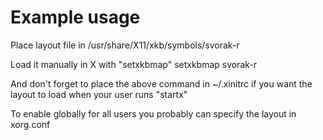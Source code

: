 Example usage
=============

Place layout file in
/usr/share/X11/xkb/symbols/svorak-r

Load it manually in X with "setxkbmap"
setxkbmap svorak-r

And don't forget to place the above command in ~/.xinitrc if you want the layout to load when your user runs "startx"

To enable globally for all users you probably can specify the layout in xorg.conf
